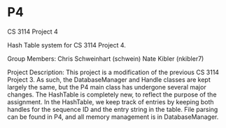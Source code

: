 P4
==

CS 3114 Project 4

Hash Table system for CS 3114 Project 4.

Group Members:
Chris Schweinhart (schwein)
Nate Kibler (nkibler7)

Project Description:
This project is a modification of the previous CS 3114 Project 3.
As such, the DatabaseManager and Handle classes are kept largely
the same, but the P4 main class has undergone several major changes.
The HashTable is completely new, to reflect the purpose of the
assignment.  In the HashTable, we keep track of entries by keeping
both handles for the sequence ID and the entry string in the table.
File parsing can be found in P4, and all memory management is in
DatabaseManager.